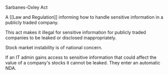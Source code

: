 Sarbanes-Oxley Act

A [[Law and Regulation]] informing how to handle sensitive information in a publicly traded company.

This act makes it illegal for sensitive information for publicly traded companies to be leaked or disclosed inappropriately.

Stock market instability is of national concern.

If an IT admin gains access to sensitive information that could affect the value of a company's stocks it cannot be leaked. They enter an automatic NDA.
